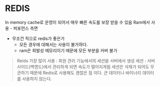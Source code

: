 # REDIS

In memory cache로 운영이 되어서 매우 빠른 속도를 보장 받을 수 있음
Ram에서 사용 - 퍼포먼스 측면

- 무조건 적으로 redis가 좋은가 
    - 모든 경우에 대해서는 사용이 불가하다.
    - ram은 회발성 메모리이기 때문에 모든 부분을 커버 불가

> Reids
    가장 많이 사용 : 회원 관리 기능에서의 세션을 서버에서 생성
    세션 : 서버 사이드(백엔드)에서 관리하게 되면 속도가 떨어지게됨
    세션은 삭제가 되어도 무관하기 때문에 Redis로 사용해도 괜찮은 점 이다.
    큰 데이터나 바이너리 데이터를 사용하지 않는다.
    